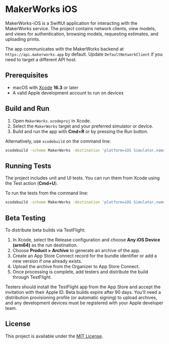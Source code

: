 # MakerWorks iOS

MakerWorks-iOS is a SwiftUI application for interacting with the MakerWorks service. The project contains network clients, view models, and views for authentication, browsing models, requesting estimates, and uploading prints.

The app communicates with the MakerWorks backend at `https://api.makerworks.app` by default. Update `DefaultNetworkClient` if you need to target a different API host.

## Prerequisites
- macOS with [Xcode](https://developer.apple.com/xcode/) **16.3** or later
- A valid Apple development account to run on devices

## Build and Run
1. Open `MakerWorks.xcodeproj` in Xcode.
2. Select the `MakerWorks` target and your preferred simulator or device.
3. Build and run the app with **Cmd+R** or by pressing the Run button.

Alternatively, use `xcodebuild` on the command line:
```sh
xcodebuild -scheme MakerWorks -destination 'platform=iOS Simulator,name=iPhone 15' build
```

## Running Tests
The project includes unit and UI tests. You can run them from Xcode using the Test action (**Cmd+U**).

To run the tests from the command line:
```sh
xcodebuild -scheme MakerWorks -destination 'platform=iOS Simulator,name=iPhone 15' test
```

## Beta Testing
To distribute beta builds via TestFlight:
1. In Xcode, select the Release configuration and choose **Any iOS Device (arm64)** as the run destination.
2. Choose **Product > Archive** to generate an archive of the app.
3. Create an App Store Connect record for the bundle identifier or add a new version if one already exists.
4. Upload the archive from the Organizer to App Store Connect.
5. Once processing is complete, add testers and distribute the build through TestFlight.


Testers should install the TestFlight app from the App Store and accept the invitation with their Apple ID. Beta builds expire after 90 days.
You'll need a distribution provisioning profile (or automatic signing) to upload archives, and any development devices must be registered with your Apple developer team.

## License
This project is available under the [MIT License](LICENSE).

